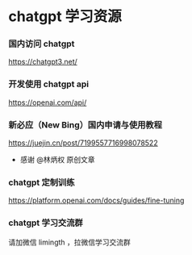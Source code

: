 # chatgpt 学习资源

### 国内访问 chatgpt
<https://chatgpt3.net/>

### 开发使用 chatgpt api
<https://openai.com/api/>

### 新必应（New Bing）国内申请与使用教程 
<https://juejin.cn/post/7199557716998078522>
* 感谢 @林炳权 原创文章

### chatgpt 定制训练
<https://platform.openai.com/docs/guides/fine-tuning>

### chatgpt 学习交流群
请加微信 limingth ，拉微信学习交流群

